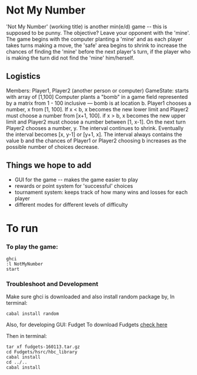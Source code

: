 # Not My Number

'Not My Number' (working title) is another min(e/d) game -- this is supposed to be punny. The objective? Leave your opponent with the 'mine'. 
The game begins with the computer planting a 'mine' and as each player takes turns making a move, the 'safe' area begins to shrink to increase the chances of finding the 'mine' before the next player's turn, if the player who is making the turn did not find the 'mine' him/herself.

## Logistics 

Members: Player1, Player2 (another person or computer)
GameState: starts with array of [1,100]
Computer plants a "bomb" in a game field represented by a matrix from 1 - 100 inclusive — bomb is at location b.
Player1 chooses a number, x from [1, 100]. If x < b, x becomes the new lower limit and Player2 must choose a number from [x+1, 100]. if x > b, x becomes the new upper limit and Player2 must choose a number between [1, x-1].
On the next turn Player2 chooses a number, y. The interval continues to shrink. Eventually the interval becomes [x, y-1] or [y+1, x].
The interval always contains the value b and the chances of Player1 or Player2 choosing b increases as the possible number of choices decrease.

## Things we hope to add

* GUI for the game -- makes the game easier to play
* rewards or point system for 'successful' choices
* tournament system: keeps track of how many wins and losses for each player
* different modes for different levels of difficulty

# To run

### To play the game: 
```
ghci
:l NotMyNumber
start
```

### Troubleshoot and Development
Make sure ghci is downloaded and also install random package by, 
In terminal:
```
cabal install random
```

Also, for developing GUI: Fudget
To download Fudgets [check here](http://www.altocumulus.org/Fudgets/dist.html)

Then in terminal:
```
tar xf fudgets-160113.tar.gz 
cd Fudgets/hsrc/hbc_library 
cabal install 
cd ../.. 
cabal install
```